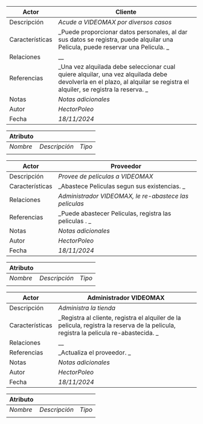 |  Actor | Cliente |
|---|---|
| Descripción  | _Acude a VIDEOMAX por diversos casos_  |
| Características  | _Puede proporcionar datos personales, al dar sus datos se registra, puede alquilar una Pelicula, puede reservar una Pelicula.  _ |
| Relaciones | __  |
| Referencias | _Una vez alquilada debe seleccionar cual quiere alquilar, una vez alquilada debe devolverla en el plazo, al alquilar se registra el alquiler, se registra la reserva. _ |   
|  Notas |  _Notas adicionales_ |
| Autor  | _HectorPoleo_ |
|Fecha | _18/11/2024_ |

|  Atributo |||
|---|---|---|
| _Nombre_  | _Descripción_  | _Tipo_ |
| | |

|  Actor | Proveedor |
|---|---|
| Descripción  | _Provee de peliculas a VIDEOMAX_  |
| Características  | _Abastece Peliculas segun sus existencias.  _ |
| Relaciones | _Administrador VIDEOMAX, le re-abastece las peliculas_  |
| Referencias | _Puede abastecer Peliculas, registra las peliculas . _ |   
|  Notas |  _Notas adicionales_ |
| Autor  | _HectorPoleo_ |
|Fecha | _18/11/2024_ |

|  Atributo |||
|---|---|---|
| _Nombre_  | _Descripción_  | _Tipo_ |
| | |

|  Actor | Administrador VIDEOMAX |
|---|---|
| Descripción  | _Administra la tienda_  |
| Características  | _Registra al cliente, registra el alquiler de la pelicula, registra la reserva de la pelicula, registra la pelicula re-abastecida.  _ |
| Relaciones | __  |
| Referencias | _Actualiza el proveedor. _ |   
|  Notas |  _Notas adicionales_ |
| Autor  | _HectorPoleo_ |
|Fecha | _18/11/2024_ |

|  Atributo |||
|---|---|---|
| _Nombre_  | _Descripción_  | _Tipo_ |
| | |
